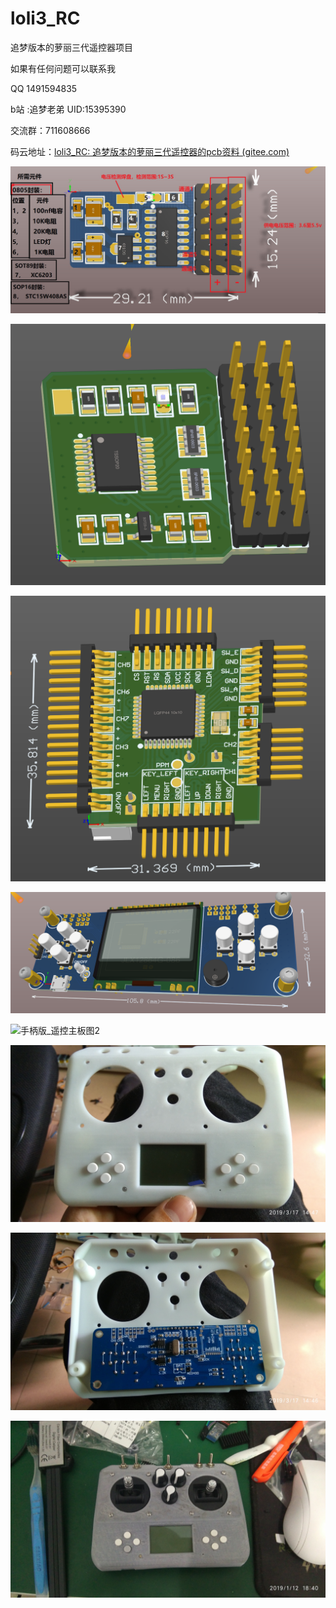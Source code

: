 # loli3_RC
追梦版本的萝丽三代遥控器项目

 如果有任何问题可以联系我

QQ 1491594835

b站 :追梦老弟 UID:15395390

交流群：711608666



码云地址：[loli3_RC: 追梦版本的萝丽三代遥控器的pcb资料 (gitee.com)](https://gitee.com/zhang-leel/loli3_RC)

![6通道接收机](https://github.com/zhanglele666/loli3_RC/blob/main/%E8%90%9D%E4%B8%BD3%E4%BB%A36%E9%80%9A%E9%81%93%E6%8E%A5%E6%94%B6%E6%9C%BA/6%E9%80%9A%E6%8E%A5%E6%94%B6%E7%84%8A%E6%8E%A5%E5%9B%BE.jpg?raw=true)



![不带sbus的8通道接收机](https://github.com/zhanglele666/loli3_RC/blob/main/%E8%90%9D%E8%8E%89%E4%B8%89%E4%BB%A38%E9%80%9A%E9%81%93%E6%8E%A5%E6%94%B6%E6%9C%BA/%E4%B8%8D%E5%B8%A6sbus.png?raw=true)

![改控版_遥控器主板](https://github.com/zhanglele666/loli3_RC/blob/main/%E9%81%A5%E6%8E%A7__%E6%94%B9%E6%8E%A7%E7%89%88/%E5%9B%BE.png?raw=true)

![手柄版_遥控主板图1](https://github.com/zhanglele666/loli3_RC/blob/main/%E9%81%A5%E6%8E%A7__%E6%89%8B%E6%9F%84%E7%89%88/%E5%9B%BE.png?raw=true)

![手柄版_遥控主板图2](https://github.com/zhanglele666/loli3_RC/blob/main/%E9%81%A5%E6%8E%A7__%E6%89%8B%E6%9F%84%E7%89%88/%E5%9B%BE2.jpg?raw=true)

![手柄版_遥控主板图2](https://github.com/zhanglele666/loli3_RC/blob/main/遥控__手柄版/图4.jpg?raw=true)

![手柄版_遥控主板图3](https://github.com/zhanglele666/loli3_RC/blob/main/%E9%81%A5%E6%8E%A7__%E6%89%8B%E6%9F%84%E7%89%88/%E5%9B%BE5.jpg?raw=true)

![手柄版_遥控主板图4](https://github.com/zhanglele666/loli3_RC/blob/main/%E9%81%A5%E6%8E%A7__%E6%89%8B%E6%9F%84%E7%89%88/%E5%9B%BE6.jpg?raw=true)
